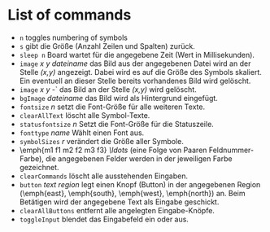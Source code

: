 # List of commands

* `n` toggles numbering of symbols
* `s` gibt die Größe (Anzahl Zeilen und Spalten) zurück.
* `sleep n` Board wartet für die angegebene Zeit (Wert in Millisekunden).
* `image` *x* *y* *dateiname* das Bild aus der angegebenen Datei wird an der Stelle *(x,y)* angezeigt.
Dabei wird es auf die Größe des Symbols skaliert.
Ein eventuell an dieser Stelle bereits vorhandenes Bild wird gelöscht.
*  `image` *x* *y* -` das Bild an der Stelle *(x,y)* wird gelöscht.
*   `bgImage` *dateiname* das Bild wird als Hintergrund eingefügt.
*   `fontsize` *n* setzt die Font-Größe für alle weiteren Texte.
*   `clearAllText` löscht alle Symbol-Texte.
*   `statusfontsize` *n* Setzt die Font-Größe für die Statuszeile.
*   `fonttype` *name* Wählt einen Font aus.
*   `symbolSizes` *r* verändert die Größe aller Symbole.
*   \emph{m1 f1 m2 f2 m3 f3} *\ldots* (eine Folge von Paaren Feldnummer-Farbe), die angegebenen Felder werden in der jeweiligen Farbe gezeichnet.
*   `clearCommands` löscht alle ausstehenden Eingaben.
*   `button` *text* *region* legt einen Knopf (Button) in der angegebenen Region (\emph{east}, \emph{south}, \emph{west}, \emph{north}) an. Beim Betätigen wird der angegebene Text als Eingabe geschickt.
*   `clearAllButtons` entfernt alle angelegten Eingabe-Knöpfe.
*   `toggleInput` blendet das Eingabefeld ein oder aus.
